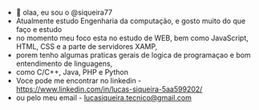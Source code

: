 - 👋 olaa, eu sou o @siqueira77
- Atualmente estudo Engenharia da computação, e gosto muito do que faço e estudo
- no momento meu foco esta no estudo de WEB, bem como JavaScript, HTML, CSS e a parte de servidores XAMP,
- porem tenho algumas praticas gerais de logica de programaçao e bom entendimento de linguagens,
- como C/C++, Java, PHP e Python
- Voce pode me encontrar no linkedin - https://www.linkedin.com/in/lucas-siqueira-5aa599202/
- ou pelo meu email - lucasiqueira.tecnico@gmail.com

<!---
siqueira77/siqueira77 is a ✨ special ✨ repository because its `README.md` (this file) appears on your GitHub profile.
You can click the Preview link to take a look at your changes.
--->
